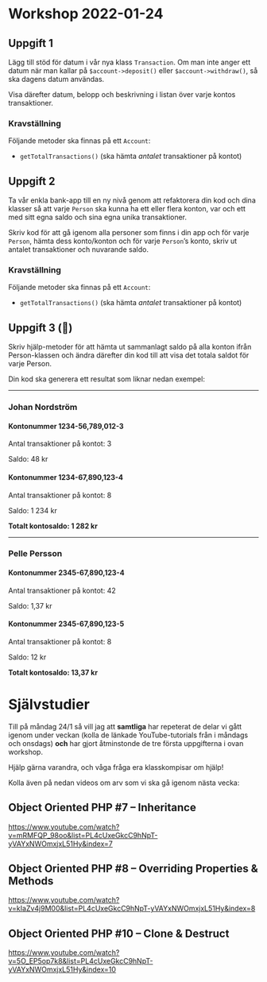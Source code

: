 # Workshop 2022-01-24

## Uppgift 1

Lägg till stöd för datum i vår nya klass `Transaction`. Om man inte anger ett datum när man kallar på `$account->deposit()` eller `$account->withdraw()`, så ska dagens datum användas.

Visa därefter datum, belopp och beskrivning i listan över varje kontos transaktioner.

### Kravställning

Följande metoder ska finnas på ett `Account`:

- `getTotalTransactions()` (ska hämta *antalet* transaktioner på kontot)


## Uppgift 2

Ta vår enkla bank-app till en ny nivå genom att refaktorera din kod och dina klasser så att varje `Person` ska kunna ha ett eller flera konton, var och ett med sitt egna saldo och sina egna unika transaktioner.

Skriv kod för att gå igenom alla personer som finns i din app och för varje `Person`, hämta dess konto/konton och för varje `Person`’s konto, skriv ut antalet transaktioner och nuvarande saldo.

### Kravställning

Följande metoder ska finnas på ett `Account`:

- `getTotalTransactions()` (ska hämta *antalet* transaktioner på kontot)

## Uppgift 3 (🌟)

Skriv hjälp-metoder för att hämta ut sammanlagt saldo på alla konton ifrån Person-klassen och ändra därefter din kod till att visa det totala saldot för varje Person.

Din kod ska generera ett resultat som liknar nedan exempel:

---

### Johan Nordström

#### Kontonummer 1234-56,789,012-3

Antal transaktioner på kontot: 3

Saldo: 48 kr

#### Kontonummer 1234-67,890,123-4

Antal transaktioner på kontot: 8

Saldo: 1 234 kr

**Totalt kontosaldo: 1 282 kr**

---

### Pelle Persson

#### Kontonummer 2345-67,890,123-4

Antal transaktioner på kontot: 42

Saldo: 1,37 kr

#### Kontonummer 2345-67,890,123-5

Antal transaktioner på kontot: 8

Saldo: 12 kr

**Totalt kontosaldo: 13,37 kr**

# Självstudier

Till på måndag 24/1 så vill jag att **samtliga** har repeterat de delar vi gått igenom under veckan (kolla de länkade YouTube-tutorials från i måndags och onsdags) **och** har gjort åtminstonde de tre första uppgifterna i ovan workshop.

Hjälp gärna varandra, och våga fråga era klasskompisar om hjälp!

Kolla även på nedan videos om arv som vi ska gå igenom nästa vecka:

## Object Oriented PHP #7 – Inheritance

<https://www.youtube.com/watch?v=mRMFQP_98oo&list=PL4cUxeGkcC9hNpT-yVAYxNWOmxjxL51Hy&index=7>

## Object Oriented PHP #8 – Overriding Properties & Methods

<https://www.youtube.com/watch?v=kIaZv4j9M00&list=PL4cUxeGkcC9hNpT-yVAYxNWOmxjxL51Hy&index=8>

## Object Oriented PHP #10 – Clone & Destruct

<https://www.youtube.com/watch?v=5O_EP5op7k8&list=PL4cUxeGkcC9hNpT-yVAYxNWOmxjxL51Hy&index=10>
